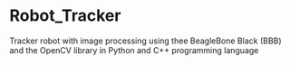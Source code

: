 # Robot_Tracker
Tracker robot with image processing using thee BeagleBone Black (BBB) and the OpenCV library in Python and C++ programming language
